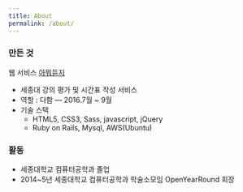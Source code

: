 ```yaml
---
title: About
permalink: /about/
---
```




### 만든 것

웹 서비스 <a target="_blank" href= "http://아뭐듣지.com">아뭐듣지</a>
- 세종대 강의 평가 및 시간표 작성 서비스
- 역할 : 다함 — 2016.7월 ~ 9월
- 기술 스택
  - HTML5, CSS3, Sass, javascript, jQuery
  - Ruby on Rails, Mysql, AWS(Ubuntu)

### 활동

- 세종대학교 컴퓨터공학과 졸업
- 2014~5년 세종대학교 컴퓨터공학과 학술소모임 OpenYearRound 회장

